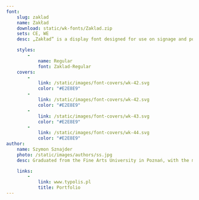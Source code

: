 ```yaml
---
font:
    slug: zaklad
    name: Zakład
    download: static/wk-fonts/Zaklad.zip
    sets: CE, WE
    desc: „Zakład” is a display font designed for use on signage and posters. Font’s massive and sturdy construction was inspired the blocky geometrical letters from the Warsaw’s craftsmen shops. Its form is characteristic and noticeable.

    styles:
        -
            name: Regular
            font: Zaklad-Regular
    covers:
        -
            link: /static/images/font-covers/wk-42.svg
            color: "#E2E8E9"
        -
            link: /static/images/font-covers/wk-42.svg
            color: "#E2E8E9"
        -
            link: /static/images/font-covers/wk-43.svg
            color: "#E2E8E9"
        -
            link: /static/images/font-covers/wk-44.svg
            color: "#E2E8E9"
author:
    name: Szymon Sznajder
    photo: /static/images/authors/ss.jpg
    desc: Graduated from the Fine Arts University in Poznań, with the masters degree in type design. Received multiple awards and citations. His work was included in the Graduation Projects Review. Recipient of the Maria Dokowicz scholarship. Currently he is works both on commercial projects, as well as a lecturer on Fine Arts University in Poznań.

    links:
        -
            link: www.typolis.pl
            title: Portfolio
---
```

